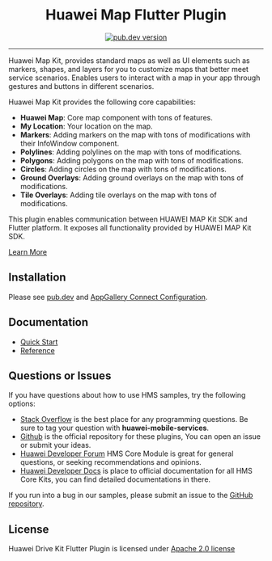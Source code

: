 <p align="center">
  <h1 align="center">Huawei Map Flutter Plugin</h1>
</p>



<p align="center">
  <a href="https://pub.dev/packages/huawei_map"><img src="https://img.shields.io/pub/v/huawei_map?style=for-the-badge" alt="pub.dev version"></a>
</p>


----

Huawei Map Kit, provides standard maps as well as UI elements such as markers, shapes, and layers for you to customize maps that better meet service scenarios. Enables users to interact with a map in your app through gestures and buttons in different scenarios.

Huawei Map Kit provides the following core capabilities:
- **Huawei Map**: Core map component with tons of features.
- **My Location**: Your location on the map.
- **Markers**: Adding markers on the map with tons of modifications with their InfoWindow component.
- **Polylines**: Adding polylines on the map with tons of modifications.
- **Polygons**: Adding polygons on the map with tons of modifications.
- **Circles**: Adding circles on the map with tons of modifications.
- **Ground Overlays**: Adding ground overlays on the map with tons of modifications. 
- **Tile Overlays**: Adding tile overlays on the map with tons of modifications. 

This plugin enables communication between HUAWEI MAP Kit SDK and Flutter platform. It exposes all functionality provided by HUAWEI MAP Kit SDK.

[Learn More](https://developer.huawei.com/consumer/en/doc/development/HMS-Plugin-Guides/introduction-0000001050296908)

## Installation

Please see [pub.dev](https://pub.dev/packages/huawei_map/install) and [AppGallery Connect Configuration](https://developer.huawei.com/consumer/en/doc/development/HMS-Plugin-Guides/config-agc-0000001050296920).

## Documentation

- [Quick Start](https://developer.huawei.com/consumer/en/doc/development/HMS-Plugin-Guides/createmap-0000001050190759)
- [Reference](https://developer.huawei.com/consumer/en/doc/development/HMS-Plugin-References/overview-0000001051586849)

## Questions or Issues

If you have questions about how to use HMS samples, try the following options:

- [Stack Overflow](https://stackoverflow.com/questions/tagged/huawei-mobile-services) is the best place for any programming questions. Be sure to tag your question with 
  **huawei-mobile-services**.
- [Github](https://github.com/HMS-Core/hms-flutter-plugin) is the official repository for these plugins, You can open an issue or submit your ideas.
- [Huawei Developer Forum](https://forums.developer.huawei.com/forumPortal/en/home?fid=0101187876626530001) HMS Core Module is great for general questions, or seeking recommendations and opinions.
- [Huawei Developer Docs](https://developer.huawei.com/consumer/en/doc/overview/HMS-Core-Plugin) is place to official documentation for all HMS Core Kits, you can find detailed documentations in there.

If you run into a bug in our samples, please submit an issue to the [GitHub repository](https://github.com/HMS-Core/hms-flutter-plugin).

## License

Huawei Drive Kit Flutter Plugin is licensed under [Apache 2.0 license](LICENSE)